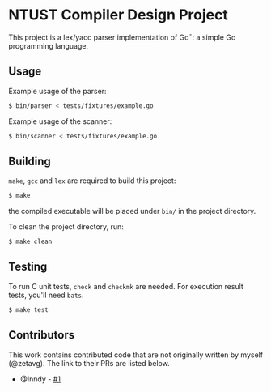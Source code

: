 NTUST Compiler Design Project
=============================

This project is a lex/yacc parser implementation of Go¯:
a simple Go programming language.

Usage
-----

Example usage of the parser:

```bash
$ bin/parser < tests/fixtures/example.go
```

Example usage of the scanner:

```bash
$ bin/scanner < tests/fixtures/example.go
```


Building
--------

`make`, `gcc` and `lex` are required to build this project:

```bash
$ make
```

the compiled executable will be placed under `bin/` in the project directory.

To clean the project directory, run:

```bash
$ make clean
```


Testing
-------

To run C unit tests, `check` and `checkmk` are needed.
For execution result tests, you'll need `bats`.

```bash
$ make test
```


Contributors
------------

This work contains contributed code that are not originally written by myself (@zetavg). The link to their PRs are listed below.

- @Inndy - [#1](https://github.com/zetavg/NTUST-1052-Compiler-Design/pull/1)
